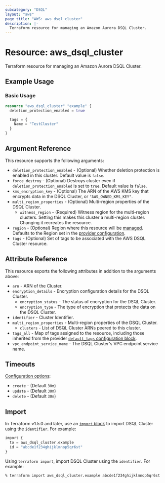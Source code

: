 ```yaml
---
subcategory: "DSQL"
layout: "aws"
page_title: "AWS: aws_dsql_cluster"
description: |-
  Terraform resource for managing an Amazon Aurora DSQL Cluster.
---
```


# Resource: aws_dsql_cluster

Terraform resource for managing an Amazon Aurora DSQL Cluster.

## Example Usage

### Basic Usage

```terraform
resource "aws_dsql_cluster" "example" {
  deletion_protection_enabled = true

  tags = {
    Name = "TestCluster"
  }
}
```

## Argument Reference

This resource supports the following arguments:

* `deletion_protection_enabled` - (Optional) Whether deletion protection is enabled in this cluster.
  Default value is `false`.
* `force_destroy` - (Optional) Destroys cluster even if `deletion_protection_enabled` is set to `true`.
  Default value is `false`.
* `kms_encryption_key` - (Optional) The ARN of the AWS KMS key that encrypts data in the DSQL Cluster, or `"AWS_OWNED_KMS_KEY"`.
* `multi_region_properties` - (Optional) Multi-region properties of the DSQL Cluster.
    * `witness_region` - (Required) Witness region for the multi-region clusters. Setting this makes this cluster a multi-region cluster. Changing it recreates the resource.
* `region` - (Optional) Region where this resource will be [managed](https://docs.aws.amazon.com/general/latest/gr/rande.html#regional-endpoints). Defaults to the Region set in the [provider configuration](https://registry.terraform.io/providers/hashicorp/aws/latest/docs#aws-configuration-reference).
* `tags` - (Optional) Set of tags to be associated with the AWS DSQL Cluster resource.

## Attribute Reference

This resource exports the following attributes in addition to the arguments above:

* `arn` - ARN of the Cluster.
* `encryption_details` - Encryption configuration details for the DSQL Cluster.
    * `encryption_status` - The status of encryption for the DSQL Cluster.
    * `encryption_type` - The type of encryption that protects the data on the DSQL Cluster.
* `identifier` - Cluster Identifier.
* `multi_region_properties` - Multi-region properties of the DSQL Cluster.
    * `clusters` - List of DSQL Cluster ARNs peered to this cluster.
* `tags_all` - Map of tags assigned to the resource, including those inherited from the provider [`default_tags` configuration block](/docs/providers/aws/index.html#default_tags-configuration-block).
* `vpc_endpoint_service_name` - The DSQL Cluster's VPC endpoint service name.

## Timeouts

[Configuration options](https://developer.hashicorp.com/terraform/language/resources/syntax#operation-timeouts):

* `create` - (Default `30m`)
* `update` - (Default `30m`)
* `delete` - (Default `30m`)

## Import

In Terraform v1.5.0 and later, use an [`import` block](https://developer.hashicorp.com/terraform/language/import) to import DSQL Cluster using the `identifier`. For example:

```terraform
import {
  to = aws_dsql_cluster.example
  id = "abcde1f234ghijklmnop5qr6st"
}
```

Using `terraform import`, import DSQL Cluster using the `identifier`. For example:

```console
% terraform import aws_dsql_cluster.example abcde1f234ghijklmnop5qr6st
```
